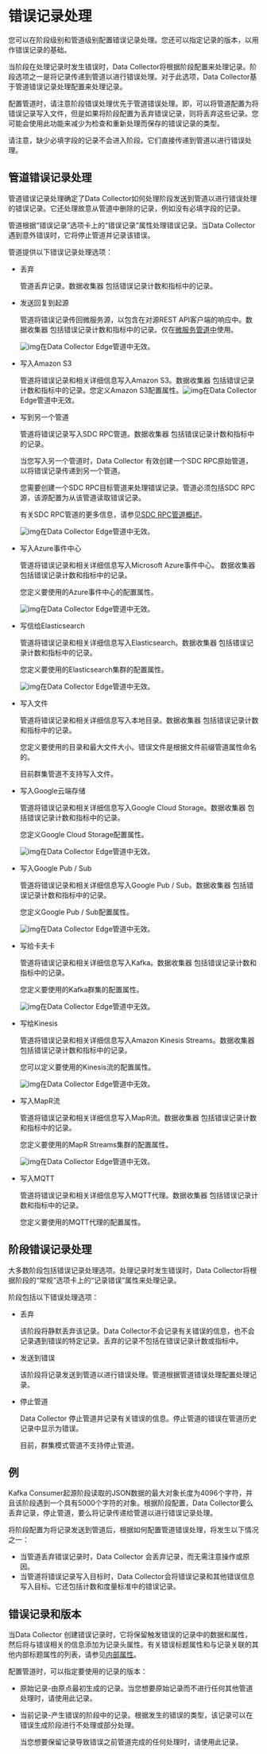 # 错误记录处理

您可以在阶段级别和管道级别配置错误记录处理。您还可以指定记录的版本，以用作错误记录的基础。

当阶段在处理记录时发生错误时，Data Collector将根据阶段配置来处理记录。阶段选项之一是将记录传递到管道以进行错误处理。对于此选项，Data Collector基于管道错误记录处理配置来处理记录。

配置管道时，请注意阶段错误处理优先于管道错误处理。即，可以将管道配置为将错误记录写入文件，但是如果将阶段配置为丢弃错误记录，则将丢弃这些记录。您可能会使用此功能来减少为检查和重新处理而保存的错误记录的类型。

请注意，缺少必填字段的记录不会进入阶段。它们直接传递到管道以进行错误处理。

## 管道错误记录处理

管道错误记录处理确定了Data Collector如何处理阶段发送到管道以进行错误处理的错误记录。它还处理故意从管道中删除的记录，例如没有必填字段的记录。

管道根据“错误记录”选项卡上的“错误记录”属性处理错误记录。当Data Collector 遇到意外错误时，它将停止管道并记录该错误。

管道提供以下错误记录处理选项：

- 丢弃

  管道丢弃记录。数据收集器 包括错误记录计数和指标中的记录。

- 发送回复到起源

  管道将错误记录传回微服务源，以包含在对源REST API客户端的响应中。数据收集器 包括错误记录计数和指标中的记录。仅在[微服务管道中](https://streamsets.com/documentation/controlhub/latest/help/datacollector/UserGuide/Microservice/Microservice_Title.html#concept_qfh_xdm_p2b)使用。

  ![img](imgs/icon-Edge.png)在Data Collector Edge管道中无效。

- 写入Amazon S3

  管道将错误记录和相关详细信息写入Amazon S3。数据收集器 包括错误记录计数和指标中的记录。您定义Amazon S3配置属性。![img](imgs/icon-Edge.png)在Data Collector Edge管道中无效。

- 写到另一个管道

  管道将错误记录写入SDC RPC管道。数据收集器 包括错误记录计数和指标中的记录。

  当您写入另一个管道时，Data Collector 有效创建一个SDC RPC原始管道，以将错误记录传递到另一个管道。

  您需要创建一个SDC RPC目标管道来处理错误记录。管道必须包括SDC RPC源，该源配置为从该管道读取错误记录。

  有关SDC RPC管道的更多信息，请参见[SDC RPC管道概述](https://streamsets.com/documentation/controlhub/latest/help/datacollector/UserGuide/RPC_Pipelines/SDC_RPCpipelines_title.html#concept_lnh_z3z_bt)。

  ![img](imgs/icon-Edge.png)在Data Collector Edge管道中无效。

- 写入Azure事件中心

  管道将错误记录和相关详细信息写入Microsoft Azure事件中心。 数据收集器 包括错误记录计数和指标中的记录。

  您定义要使用的Azure事件中心的配置属性。

  ![img](imgs/icon-Edge.png)在Data Collector Edge管道中无效。

- 写信给Elasticsearch

  管道将错误记录和相关详细信息写入Elasticsearch。数据收集器 包括错误记录计数和指标中的记录。

  您定义要使用的Elasticsearch集群的配置属性。

  ![img](imgs/icon-Edge.png)在Data Collector Edge管道中无效。

- 写入文件

  管道将错误记录和相关详细信息写入本地目录。数据收集器 包括错误记录计数和指标中的记录。

  您定义要使用的目录和最大文件大小。错误文件是根据文件前缀管道属性命名的。

  目前群集管道不支持写入文件。

- 写入Google云端存储

  管道将错误记录和相关详细信息写入Google Cloud Storage。数据收集器 包括错误记录计数和指标中的记录。

  您定义Google Cloud Storage配置属性。

  ![img](imgs/icon-Edge.png)在Data Collector Edge管道中无效。

- 写入Google Pub / Sub

  管道将错误记录和相关详细信息写入Google Pub / Sub。数据收集器 包括错误记录计数和指标中的记录。

  您定义Google Pub / Sub配置属性。

  ![img](imgs/icon-Edge.png)在Data Collector Edge管道中无效。

- 写给卡夫卡

  管道将错误记录和相关详细信息写入Kafka。数据收集器 包括错误记录计数和指标中的记录。

  您定义要使用的Kafka群集的配置属性。

  ![img](imgs/icon-Edge.png)在Data Collector Edge管道中无效。

- 写给Kinesis

  管道将错误记录和相关详细信息写入Amazon Kinesis Streams。数据收集器 包括错误记录计数和指标中的记录。

  您可以定义要使用的Kinesis流的配置属性。

  ![img](imgs/icon-Edge.png)在Data Collector Edge管道中无效。

- 写入MapR流

  管道将错误记录和相关详细信息写入MapR流。数据收集器 包括错误记录计数和指标中的记录。

  您定义要使用的MapR Streams集群的配置属性。

  ![img](imgs/icon-Edge.png)在Data Collector Edge管道中无效。

- 写入MQTT

  管道将错误记录和相关详细信息写入MQTT代理。数据收集器 包括错误记录计数和指标中的记录。

  您定义要使用的MQTT代理的配置属性。

## 阶段错误记录处理

大多数阶段包括错误记录处理选项。处理记录时发生错误时，Data Collector将根据阶段的“常规”选项卡上的“记录错误”属性来处理记录。

阶段包括以下错误处理选项：

- 丢弃

  该阶段将静默丢弃该记录。Data Collector不会记录有关错误的信息，也不会记录遇到错误的特定记录。丢弃的记录不包括在错误记录计数或指标中。

- 发送到错误

  该阶段将记录发送到管道以进行错误处理。管道根据管道错误处理配置处理记录。

- 停止管道

  Data Collector 停止管道并记录有关错误的信息。停止管道的错误在管道历史记录中显示为错误。

  目前，群集模式管道不支持停止管道。

## 例

Kafka Consumer起源阶段读取的JSON数据的最大对象长度为4096个字符，并且该阶段遇到一个具有5000个字符的对象。根据阶段配置，Data Collector要么丢弃记录，停止管道，要么将记录传递给管道以进行错误记录处理。

将阶段配置为将记录发送到管道后，根据如何配置管道错误处理，将发生以下情况之一：

- 当管道丢弃错误记录时，Data Collector 会丢弃记录，而无需注意操作或原因。
- 当管道将错误记录写入目标时，Data Collector会将错误记录和其他错误信息写入目标。它还包括计数和度量标准中的错误记录。

## 错误记录和版本

当Data Collector 创建错误记录时，它将保留触发错误的记录中的数据和属性，然后将与错误相关的信息添加为记录头属性。有关错误标题属性和与记录关联的其他内部标题属性的列表，请参见[内部属性](https://streamsets.com/documentation/controlhub/latest/help/datacollector/UserGuide/Pipeline_Design/RecordHeaderAttributes.html#concept_itf_55z_dz)。

配置管道时，可以指定要使用的记录的版本：

- 原始记录-由原点最初生成的记录。当您想要原始记录而不进行任何其他管道处理时，请使用此记录。

- 当前记录-产生错误的阶段中的记录。根据发生的错误的类型，该记录可以在错误生成阶段进行不处理或部分处理。

  当您想要保留记录导致错误之前管道完成的任何处理时，请使用此记录。